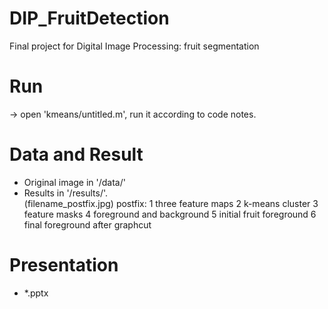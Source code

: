 # DIP_FruitDetection
Final project for Digital Image Processing: fruit segmentation

# Run
-> open 'kmeans/untitled.m', run it according to code notes.

# Data and Result
+ Original image in '/data/'
+ Results in '/results/'.  
    (filename_postfix.jpg)
    postfix:
        1   three feature maps
        2   k-means cluster
        3   feature masks
        4   foreground and background
        5   initial fruit foreground
        6   final foreground after graphcut

# Presentation
+ *.pptx
